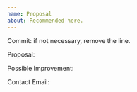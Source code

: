 ```yaml
---
name: Proposal
about: Recommended here.
---
```


Commit: if not necessary, remove the line.

Proposal: 

Possible Improvement: 

Contact Email: 